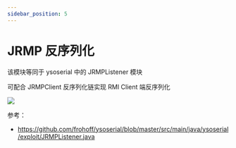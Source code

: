 ```yaml
---
sidebar_position: 5
---
```


# JRMP 反序列化

该模块等同于 ysoserial 中的 JRMPListener 模块

可配合 JRMPClient 反序列化链实现 RMI Client 端反序列化

![](@site/static/doc/jrmplistener.png)

参考：
- https://github.com/frohoff/ysoserial/blob/master/src/main/java/ysoserial/exploit/JRMPListener.java